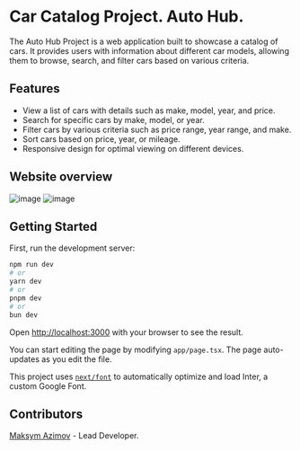 # Car Catalog Project. Auto Hub.

The Auto Hub Project is a web application built to showcase a catalog of cars. It provides users with information about different car models, allowing them to browse, search, and filter cars based on various criteria.

## Features

- View a list of cars with details such as make, model, year, and price.
- Search for specific cars by make, model, or year.
- Filter cars by various criteria such as price range, year range, and make.
- Sort cars based on price, year, or mileage.
- Responsive design for optimal viewing on different devices.


## Website overview

![image](https://github.com/bbyc4kes/car-catalog-NEXT.js/assets/153362892/bb9a47d4-df4c-42f6-a96e-42897c088ded)
![image](https://github.com/bbyc4kes/car-catalog-NEXT.js/assets/153362892/ed34827c-01d6-4321-90ad-e8702b05f50a)

## Getting Started

First, run the development server:

```bash
npm run dev
# or
yarn dev
# or
pnpm dev
# or
bun dev
```

Open [http://localhost:3000](http://localhost:3000) with your browser to see the result.

You can start editing the page by modifying `app/page.tsx`. The page auto-updates as you edit the file.

This project uses [`next/font`](https://nextjs.org/docs/basic-features/font-optimization) to automatically optimize and load Inter, a custom Google Font.

## Contributors

[Maksym Azimov](https://github.com/bbyc4kes) - Lead Developer.

